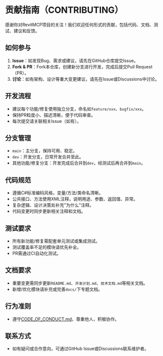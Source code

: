 # 贡献指南（CONTRIBUTING）

感谢你对RevitMCP项目的关注！我们欢迎任何形式的贡献，包括代码、文档、测试、建议和反馈。

## 如何参与
1. **Issue**：如发现Bug、需求或建议，请先在GitHub仓库提交Issue。
2. **Fork & PR**：Fork本仓库，创建新分支进行开发，完成后提交Pull Request（PR）。
3. **讨论**：如有架构、设计等重大变更建议，请先在Issue或Discussions中讨论。

## 开发流程
- 建议每个功能/修复使用独立分支，命名如`feature/xxx`、`bugfix/xxx`。
- 保持PR粒度小、描述清晰，便于代码审查。
- 每次提交请关联相关Issue（如有）。

## 分支管理
- `main`：主分支，保持可用、稳定。
- `dev`：开发分支，日常开发合并至此。
- 其他功能/修复分支：开发完成后合并到`dev`，经测试后再合并到`main`。

## 代码规范
- 遵循C#标准编码风格，变量/方法/类命名清晰。
- 公共接口、方法使用XML注释，说明用途、参数、返回值、异常。
- 复杂逻辑、设计决策处补充"为什么"注释。
- 代码变更时同步更新相关注释和文档。

## 测试要求
- 所有新功能/修复需配套单元测试或集成测试。
- 测试覆盖率不足的模块请优先补全。
- PR需通过CI自动化测试。

## 文档要求
- 重要变更需同步更新`README.md`、`开发计划.md`、`技术文档.md`等相关文档。
- 新增/优化模块请补充或完善`docs/`下专题文档。

## 行为准则
- 遵守[CODE_OF_CONDUCT.md](CODE_OF_CONDUCT.md)，尊重他人，积极协作。

## 联系方式
- 如有疑问或合作意向，可通过GitHub Issue或Discussions联系维护者。
